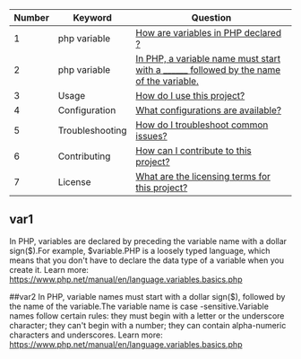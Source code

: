 | Number | Keyword          | Question                                        |
|--------|------------------|-------------------------------------------------|
|   1    | php variable     | [How are variables in PHP declared ?](#var1)           |
|   2    | php variable     | [In PHP, a variable name must start with a ______ followed by the name of the variable.](#var2)                  |
|   3    | Usage            | [How do I use this project?](#question3)                      |
|   4    | Configuration    | [What configurations are available?](#question4)              |
|   5    | Troubleshooting  | [How do I troubleshoot common issues?](#question5)            |
|   6    | Contributing     | [How can I contribute to this project?](#question6)           |
|   7    | License          | [What are the licensing terms for this project?](#question7) 


## var1

In PHP, variables are declared by preceding the variable name with a dollar sign($).For example, $variable.PHP is a loosely typed language, which means that you don't have to declare the data type of a variable when you create it. Learn more: https://www.php.net/manual/en/language.variables.basics.php

##var2
In PHP, variable names must start with a dollar sign($), followed by the name of the variable.The variable name is case -sensitive.Variable names follow certain rules: they must begin with a letter or the underscore character; they can't begin with a number; they can contain alpha-numeric characters and underscores. Learn more: https://www.php.net/manual/en/language.variables.basics.php
